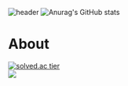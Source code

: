 ![header](https://capsule-render.vercel.app/api?type=rect&color=gradient&height=150&section=header&text=Backend%20DaeyoungNam&fontSize=50)
![Anurag's GitHub stats](https://github-readme-stats.vercel.app/api?username=devdynam0507&show_icons=true)  
# About
[![solved.ac tier](http://mazassumnida.wtf/api/generate_badge?boj=dynam0507)](https://solved.ac/dynam0507)    
<a href="https://velog.io/@devdynam0507"><img src="https://img.shields.io/badge/velog-1DBF73?style=flat-square&logo=Vimeo&logoColor=white"/></a>
